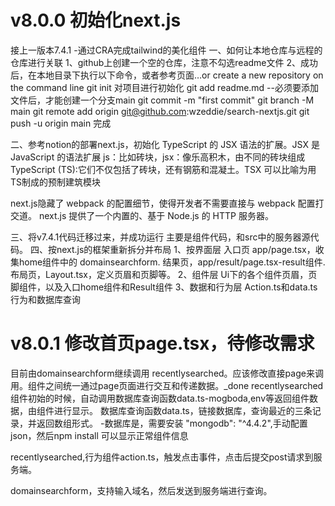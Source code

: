 #  v8.0.0 初始化next.js
接上一版本7.4.1 -通过CRA完成tailwind的美化组件
一、如何让本地仓库与远程的仓库进行关联
1、github上创建一个空的仓库，注意不勾选readme文件
2、成功后，在本地目录下执行以下命令，或者参考页面…or create a new repository on the command line
git init 对项目进行初始化
git add readme.md --必须要添加文件后，才能创建一个分支main
git commit -m "first commit"
git branch -M main
git remote add origin git@github.com:wzeddie/search-nextjs.git
git push -u origin main
完成

二、参考notion的部署next.js，初始化
 TypeScript 的 JSX 语法的扩展。JSX 是 JavaScript 的语法扩展
 js：比如砖块，jsx：像乐高积木，由不同的砖块组成
 TypeScript (TS):它们不仅包括了砖块，还有钢筋和混凝土。TSX 可以比喻为用TS制成的预制建筑模块

 next.js隐藏了 webpack 的配置细节，使得开发者不需要直接与 webpack 配置打交道。
 next.js 提供了一个内置的、基于 Node.js 的 HTTP 服务器。

 三、将v7.4.1代码迁移过来，并成功运行
主要是组件代码，和src中的服务器源代码。
 四、按next.js的框架重新拆分并布局
 1、按界面层
  入口页 app/page.tsx，收集home组件中的 domainsearchform.
  结果页，app/result/page.tsx-result组件.
  布局页，Layout.tsx，定义页眉和页脚等。
 2、组件层 
 Ui下的各个组件页眉，页脚组件，以及入口home组件和Result组件
 3、数据和行为层
 Action.ts和data.ts行为和数据库查询

# v8.0.1 修改首页page.tsx，待修改需求
目前由domainsearchform继续调用 recentlysearched。应该修改直接page来调用。组件之间统一通过page页面进行交互和传递数据。_done
recentlysearched组件初始的时候，自动调用数据库查询函数data.ts-mogboda,env等返回组件数据，由组件进行显示。
数据库查询函数data.ts，链接数据库，查询最近的三条记录，并返回数组形式。
-数据库是，需要安装 "mongodb": "^4.4.2",手动配置json，然后npm install
可以显示正常组件信息






recentlysearched,行为组件action.ts，触发点击事件，点击后提交post请求到服务端。

domainsearchform，支持输入域名，然后发送到服务端进行查询。